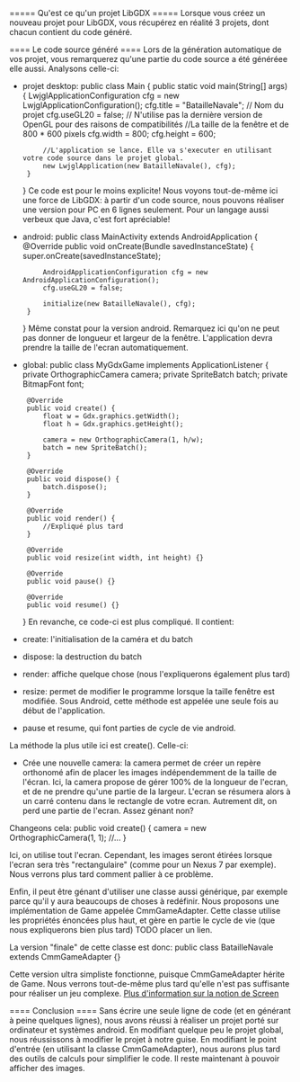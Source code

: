 ===== Qu'est ce qu'un projet LibGDX =====
Lorsque vous créez un nouveau projet pour LibGDX, vous récupérez en réalité 3 projets, dont chacun contient du code généré.

==== Le code source généré ====
Lors de la génération automatique de vos projet, vous remarquerez qu'une partie du code source a été généréee elle aussi.
Analysons celle-ci:

 * projet desktop:
 	public class Main {
		public static void main(String[] args) {
			LwjglApplicationConfiguration cfg = new LwjglApplicationConfiguration();
			cfg.title = "BatailleNavale"; // Nom du projet
			cfg.useGL20 = false; // N'utilise pas la dernière version de OpenGL pour des raisons de compatibilités
			//La taille de la fenêtre et de 800 * 600 pixels
			cfg.width = 800;
			cfg.height = 600;
			
			//L'application se lance. Elle va s'executer en utilisant votre code source dans le projet global.
			new LwjglApplication(new BatailleNavale(), cfg);
		}
	}
Ce code est pour le moins explicite! Nous voyons tout-de-même ici une force de LibGDX: à partir d'un code source, nous pouvons réaliser une version pour PC en 6 lignes seulement. Pour un langage aussi verbeux que Java, c'est fort apréciable!

 * android:
	public class MainActivity extends AndroidApplication {
	    @Override
	    public void onCreate(Bundle savedInstanceState) {
	        super.onCreate(savedInstanceState);
	        
	        AndroidApplicationConfiguration cfg = new AndroidApplicationConfiguration();
	        cfg.useGL20 = false;
	        
	        initialize(new BatailleNavale(), cfg);
	    }
	}
Même constat pour la version android. Remarquez ici qu'on ne peut pas donner de longueur et largeur de la fenêtre. L'application devra prendre la taille de l'ecran automatiquement.

 * global:
	public class MyGdxGame implements ApplicationListener {
		private OrthographicCamera camera;
		private SpriteBatch batch;
		private BitmapFont font;
		
		@Override
		public void create() {		
			float w = Gdx.graphics.getWidth();
			float h = Gdx.graphics.getHeight();
			
			camera = new OrthographicCamera(1, h/w);
			batch = new SpriteBatch();			
		}

		@Override
		public void dispose() {
			batch.dispose();
		}

		@Override
		public void render() {		
			//Expliqué plus tard
		}

		@Override
		public void resize(int width, int height) {}

		@Override
		public void pause() {}

		@Override
		public void resume() {}
	}
En revanche, ce code-ci est plus compliqué. Il contient:
 * create: l'initialisation de la caméra et du batch 
 * dispose: la destruction du batch
 * render: affiche quelque chose (nous l'expliquerons également plus tard)
 * resize: permet de modifier le programme lorsque la taille fenêtre est modifiée. Sous Android, cette méthode est appelée une seule fois au début de l'application.
 * pause et resume, qui font parties de cycle de vie android.

La méthode la plus utile ici est create(). Celle-ci:
 * Crée une nouvelle camera: la camera permet de créer un repère orthonomé afin de placer les images indépendemment de la taille de l'écran.
Ici, la camera propose de gérer 100% de la longueur de l'ecran, et de ne prendre qu'une partie de la largeur. L'ecran se résumera alors à un carré contenu dans le rectangle de votre ecran. Autrement dit, on perd une partie de l'ecran. Assez génant non? 

Changeons cela:
	public void create() {
		camera = new OrthographicCamera(1, 1);
		//...
	}

Ici, on utilise tout l'ecran. Cependant, les images seront étirées lorsque l'ecran sera très "rectangulaire" (comme pour un Nexus 7 par exemple). Nous verrons plus tard comment pallier à ce problème.

Enfin, il peut être génant d'utiliser une classe aussi générique, par exemple parce qu'il y aura beaucoups de choses à redéfinir. Nous proposons une implémentation de Game appelée CmmGameAdapter. Cette classe utilise les propriétés énoncées plus haut, et gère en partie le cycle de vie (que nous expliquerons bien plus tard) TODO placer un lien.

La version "finale" de cette classe est donc:
	public class BatailleNavale extends CmmGameAdapter {}

Cette version ultra simpliste fonctionne, puisque CmmGameAdapter hérite de Game.
Nous verrons tout-de-même plus tard qu'elle n'est pas suffisante pour réaliser un jeu complexe.
[Plus d'information sur la notion de Screen](screens.html)


==== Conclusion ====
Sans écrire une seule ligne de code (et en générant à peine quelques lignes), nous avons réussi à réaliser un projet porté sur ordinateur et systèmes android.
En modifiant quelque peu le projet global, nous réussissons à modifier le projet à notre guise. En modifiant le point d'entrée (en utilisant la classe CmmGameAdapter), nous aurons plus tard des outils de calculs pour simplifier le code.
Il reste maintenant à pouvoir afficher des images.